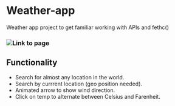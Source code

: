 # Weather-app
Weather app project to get familiar working with APIs and fethc()

### ![ Link to page](https://wettergrund.github.io/weather-app)

## Functionality
- Search for almost any location in the world.
- Search by currrent location (geo position needed).
- Animated arrow to show wind direction.
- Click on temp to alternate between Celsius and Farenheit.
